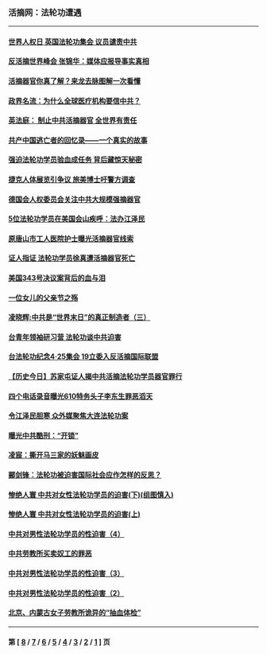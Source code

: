 ### 活摘网：法轮功遭遇
---
#### [世界人权日 英国法轮功集会 议员谴责中共](../../pages/nf5881/n13431763.md?12270430) 
#### [反活摘世界峰会 张锦华：媒体应报导事实真相](../../pages/nf5881/n13278502.md?12270430) 
#### [活摘器官你真了解？来龙去脉图解一次看懂](../../pages/nf5881/n13013820.md?12270430) 
#### [政界名流：为什么全球医疗机构要信中共？](../../pages/nf5881/n11945479.md?12270430) 
#### [英法庭： 制止中共活摘器官 全世界有责任](../../pages/nf5881/n11330691.md?12270430) 
#### [共产中国逃亡者的回忆录——一个真实的故事](../../pages/nf5881/n10918649.md?12270430) 
#### [强迫法轮功学员验血成任务 背后藏惊天秘密](../../pages/nf5881/n4252384.md?12270430) 
#### [捷克人体展览引争议 旅美博士吁警方调查](../../pages/nf5881/n9429187.md?12270430) 
#### [德国会人权委员会关注中共大规模强摘器官](../../pages/nf5881/n8418950.md?12270430) 
#### [5位法轮功学员在美国会山疾呼：法办江泽民](../../pages/nf5881/n8101519.md?12270430) 
#### [原唐山市工人医院护士曝光活摘器官线索](../../pages/nf5881/n8076384.md?12270430) 
#### [证人指证 法轮功学员徐真遭活摘器官死亡](../../pages/nf5881/n8042467.md?12270430) 
#### [美国343号决议案背后的血与泪](../../pages/nf5881/n8020684.md?12270430) 
#### [一位女儿的父亲节之殇](../../pages/nf5881/n8014122.md?12270430) 
#### [凌晓辉:中共是“世界末日”的真正制造者（三）](../../pages/nf5881/n4210333.md?12270430) 
#### [台青年领袖研习营 法轮功谈中共迫害](../../pages/nf5881/n4141857.md?12270430) 
#### [台法轮功纪念4‧25集会 19立委入反活摘国际联盟](../../pages/nf5881/n4141821.md?12270430) 
#### [【历史今日】苏家屯证人揭中共活摘法轮功学员器官罪行](../../pages/nf5881/n4135912.md?12270430) 
#### [四个电话录音曝光610特务头子李东生罪恶滔天](../../pages/nf5881/n4040060.md?12270430) 
#### [令江泽民胆寒 众外媒聚焦大连法轮功案](../../pages/nf5881/n3932671.md?12270430) 
#### [曝光中共酷刑：“开锁”](../../pages/nf5881/n3889373.md?12270430) 
#### [凌宸：撕开马三家的妖魅画皮](../../pages/nf5881/n3849369.md?12270430) 
#### [郦剑锋：法轮功被迫害国际社会应作怎样的反思？](../../pages/nf5881/n3824560.md?12270430) 
#### [惨绝人寰 中共对女性法轮功学员的迫害(下)(组图慎入)](../../pages/nf5881/n3816285.md?12270430) 
#### [惨绝人寰 中共对女性法轮功学员的迫害(上)](../../pages/nf5881/n3815374.md?12270430) 
#### [中共对男性法轮功学员的性迫害（4）](../../pages/nf5881/n3769144.md?12270430) 
#### [中共劳教所买卖奴工的罪恶](../../pages/nf5881/n3769378.md?12270430) 
#### [中共对男性法轮功学员的性迫害（3）](../../pages/nf5881/n3768231.md?12270430) 
#### [中共对男性法轮功学员的性迫害（2）](../../pages/nf5881/n3767211.md?12270430) 
#### [北京、内蒙古女子劳教所诡异的“抽血体检”](../../pages/nf5881/n3753158.md?12270430) 

---
#### 第 [ [8](./8.md?12270430) / [7](./7.md?12270430) / [6](./6.md?12270430) / [5](./5.md?12270430) / [4](./4.md?12270430) / [3](./3.md?12270430) / [2](./2.md?12270430) / [1](./1.md?12270430) ] 页
